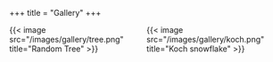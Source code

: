 +++
title = "Gallery"
+++

<div class="columns">

  <div class="column">
  {{< image src="/images/gallery/tree.png" title="Random Tree" >}}
  </div>

  <div class="column">
  {{< image src="/images/gallery/koch.png" title="Koch snowflake" >}}
  </div>

  <div class="column">
  
  </div>

</div>